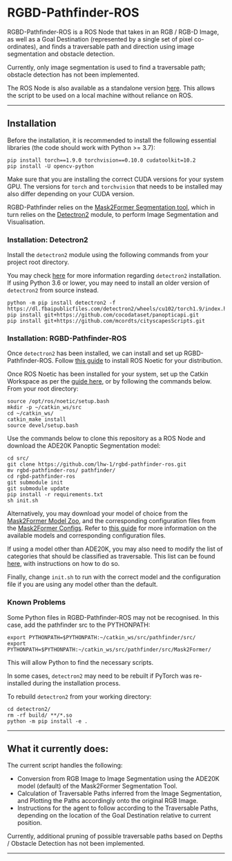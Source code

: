 # RGBD-Pathfinder-ROS

RGBD-Pathfinder-ROS is a ROS Node that takes in an RGB / RGB-D Image, as well as a Goal Destination (represented by a single set of pixel co-ordinates), and finds a traversable path and direction using image segmentation and obstacle detection.

Currently, only image segmentation is used to find a traversable path; obstacle detection has not been implemented.

The ROS Node is also available as a standalone version [here](https://github.com/lhw-1/rgbd-pathfinder). This allows the script to be used on a local machine without reliance on ROS.

---

## Installation

Before the installation, it is recommended to install the following essential libraries (the code should work with Python >= 3.7):

```
pip install torch==1.9.0 torchvision==0.10.0 cudatoolkit=10.2
pip install -U opencv-python
```

Make sure that you are installing the correct CUDA versions for your system GPU. The versions for `torch` and `torchvision` that needs to be installed may also differ depending on your CUDA version.

RGBD-Pathfinder relies on the [Mask2Former Segmentation tool](https://github.com/facebookresearch/Mask2Former), which in turn relies on the [Detectron2](https://github.com/facebookresearch/detectron2) module, to perform Image Segmentation and Visualisation. 

### Installation: Detectron2

Install the `detectron2` module using the following commands from your project root directory.

You may check [here](https://detectron2.readthedocs.io/en/latest/tutorials/install.html) for more information regarding `detectron2` installation. If using Python 3.6 or lower, you may need to install an older version of `detectron2` from source instead.

```
python -m pip install detectron2 -f https://dl.fbaipublicfiles.com/detectron2/wheels/cu102/torch1.9/index.html
pip install git+https://github.com/cocodataset/panopticapi.git
pip install git+https://github.com/mcordts/cityscapesScripts.git
```

### Installation: RGBD-Pathfinder-ROS

Once `detectron2` has been installed, we can install and set up RGBD-Pathfinder-ROS. Follow [this guide](http://wiki.ros.org/noetic/Installation/) to install ROS Noetic for your distribution.

Once ROS Noetic has been installed for your system, set up the Catkin Workspace as per the [guide here](http://wiki.ros.org/ROS/Tutorials/InstallingandConfiguringROSEnvironment), or by following the commands below. From your root directory:

```
source /opt/ros/noetic/setup.bash
mkdir -p ~/catkin_ws/src
cd ~/catkin_ws/
catkin_make install
source devel/setup.bash
```

Use the commands below to clone this repository as a ROS Node and download the ADE20K Panoptic Segmentation model:

```
cd src/
git clone https://github.com/lhw-1/rgbd-pathfinder-ros.git
mv rgbd-pathfinder-ros/ pathfinder/
cd rgbd-pathfinder-ros
git submodule init
git submodule update
pip install -r requirements.txt
sh init.sh
```

Alternatively, you may download your model of choice from the [Mask2Former Model Zoo](https://github.com/facebookresearch/Mask2Former/blob/main/MODEL_ZOO.md), and the corresponding configuration files from the [Mask2Former Configs](https://github.com/facebookresearch/Mask2Former/tree/main/configs). Refer to [this guide](https://github.com/facebookresearch/Mask2Former/blob/main/GETTING_STARTED.md) for more information on the available models and corresponding configuration files. 

If using a model other than ADE20K, you may also need to modify the list of categories that should be classified as traversable. This list can be found [here](https://github.com/lhw-1/rgbd-pathfinder/blob/main/src/standalone/traversable.py), with instructions on how to do so.

Finally, change `init.sh` to run with the correct model and the configuration file if you are using any model other than the default.

### Known Problems

Some Python files in RGBD-Pathfinder-ROS may not be recognised. In this case, add the pathfinder src to the PYTHONPATH:

```
export PYTHONPATH=$PYTHONPATH:~/catkin_ws/src/pathfinder/src/
export PYTHONPATH=$PYTHONPATH:~/catkin_ws/src/pathfinder/src/Mask2Former/
```

This will allow Python to find the necessary scripts.

In some cases, `detectron2` may need to be rebuilt if PyTorch was re-installed during the installation process.

To rebuild `detectron2` from your working directory:

```
cd detectron2/
rm -rf build/ **/*.so
python -m pip install -e .
```

---

## What it currently does:

The current script handles the following:
- Conversion from RGB Image to Image Segmentation using the ADE20K model (default) of the Mask2Former Segmentation Tool.
- Calculation of Traversable Paths inferred from the Image Segmentation, and Plotting the Paths accordingly onto the original RGB Image.
- Instructions for the agent to follow according to the Traversable Paths, depending on the location of the Goal Destination relative to current position.

Currently, additional pruning of possible traversable paths based on Depths / Obstacle Detection has not been implemented.

---
